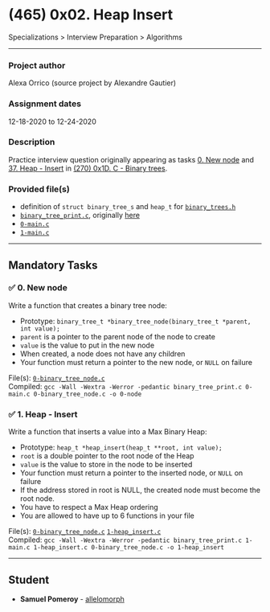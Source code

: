 # (465) 0x02. Heap Insert
Specializations > Interview Preparation > Algorithms

---

### Project author
Alexa Orrico (source project by Alexandre Gautier)

### Assignment dates
12-18-2020 to 12-24-2020

### Description
Practice interview question originally appearing as tasks [0. New node](https://github.com/allelomorph/binary_trees/0-binary_tree_node.c) and [37. Heap - Insert](https://github.com/allelomorph/binary_trees/131-heap_insert.c) in [(270) 0x1D. C - Binary trees](https://github.com/allelomorph/binary_trees).

### Provided file(s)
* definition of `struct binary_tree_s` and `heap_t` for [`binary_trees.h`](./binary_trees.h)
* [`binary_tree_print.c`](./binary_tree_print.c), originally [here](https://github.com/holbertonschool/0x1C.c/blob/master/binary_tree_print.c)
* [`0-main.c`](./0-main.c)
* [`1-main.c`](./1-main.c)

---

## Mandatory Tasks

### :white_check_mark: 0. New node
Write a function that creates a binary tree node:

* Prototype: `binary_tree_t *binary_tree_node(binary_tree_t *parent, int value);`
* `parent` is a pointer to the parent node of the node to create
* `value` is the value to put in the new node
* When created, a node does not have any children
* Your function must return a pointer to the new node, or `NULL` on failure

File(s): [`0-binary_tree_node.c`](./0-binary_tree_node.c)\
Compiled: `gcc -Wall -Wextra -Werror -pedantic binary_tree_print.c 0-main.c 0-binary_tree_node.c -o 0-node`

### :white_check_mark: 1. Heap - Insert
Write a function that inserts a value into a Max Binary Heap:

* Prototype: `heap_t *heap_insert(heap_t **root, int value);`
* `root` is a double pointer to the root node of the Heap
* `value` is the value to store in the node to be inserted
* Your function must return a pointer to the inserted node, or `NULL` on failure
* If the address stored in root is NULL, the created node must become the root node.
* You have to respect a Max Heap ordering
* You are allowed to have up to 6 functions in your file

File(s): [`0-binary_tree_node.c`](./0-binary_tree_node.c) [`1-heap_insert.c`](./1-heap_insert.c)\
Compiled: `gcc -Wall -Wextra -Werror -pedantic binary_tree_print.c 1-main.c 1-heap_insert.c 0-binary_tree_node.c -o 1-heap_insert`

---

## Student
* **Samuel Pomeroy** - [allelomorph](github.com/allelomorph)
